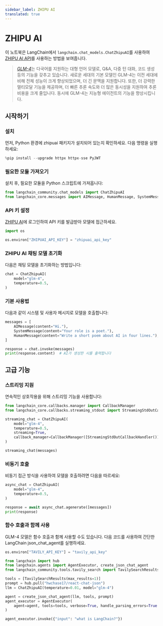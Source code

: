 ```yaml
---
sidebar_label: ZHIPU AI
translated: true
---
```


# ZHIPU AI

이 노트북은 LangChain에서 `langchain.chat_models.ChatZhipuAI`를 사용하여 [ZHIPU AI API](https://open.bigmodel.cn/dev/api)를 사용하는 방법을 보여줍니다.

> [_GLM-4_](https://open.bigmodel.cn/)는 다국어를 지원하는 대형 언어 모델로, Q&A, 다중 턴 대화, 코드 생성 등의 기능을 갖추고 있습니다. 새로운 세대의 기본 모델인 GLM-4는 이전 세대에 비해 전체 성능이 크게 향상되었으며, 더 긴 문맥을 지원합니다. 또한, 더 강력한 멀티모달 기능을 제공하며, 더 빠른 추론 속도와 더 많은 동시성을 지원하여 추론 비용을 크게 줄입니다. 동시에 GLM-4는 지능형 에이전트의 기능을 향상시킵니다.

## 시작하기

### 설치

먼저, Python 환경에 zhipuai 패키지가 설치되어 있는지 확인하세요. 다음 명령을 실행하세요:

```python
%pip install --upgrade httpx httpx-sse PyJWT
```

### 필요한 모듈 가져오기

설치 후, 필요한 모듈을 Python 스크립트에 가져옵니다:

```python
from langchain_community.chat_models import ChatZhipuAI
from langchain_core.messages import AIMessage, HumanMessage, SystemMessage
```

### API 키 설정

[ZHIPU AI](https://open.bigmodel.cn/login?redirect=%2Fusercenter%2Fapikeys)에 로그인하여 API 키를 발급받아 모델에 접근하세요.

```python
import os

os.environ["ZHIPUAI_API_KEY"] = "zhipuai_api_key"
```

### ZHIPU AI 채팅 모델 초기화

다음은 채팅 모델을 초기화하는 방법입니다:

```python
chat = ChatZhipuAI(
    model="glm-4",
    temperature=0.5,
)
```

### 기본 사용법

다음과 같이 시스템 및 사용자 메시지로 모델을 호출합니다:

```python
messages = [
    AIMessage(content="Hi."),
    SystemMessage(content="Your role is a poet."),
    HumanMessage(content="Write a short poem about AI in four lines."),
]
```

```python
response = chat.invoke(messages)
print(response.content)  # AI가 생성한 시를 출력합니다
```

## 고급 기능

### 스트리밍 지원

연속적인 상호작용을 위해 스트리밍 기능을 사용합니다:

```python
from langchain_core.callbacks.manager import CallbackManager
from langchain_core.callbacks.streaming_stdout import StreamingStdOutCallbackHandler
```

```python
streaming_chat = ChatZhipuAI(
    model="glm-4",
    temperature=0.5,
    streaming=True,
    callback_manager=CallbackManager([StreamingStdOutCallbackHandler()]),
)
```

```python
streaming_chat(messages)
```

### 비동기 호출

비동기 접근 방식을 사용하여 모델을 호출하려면 다음을 따르세요:

```python
async_chat = ChatZhipuAI(
    model="glm-4",
    temperature=0.5,
)
```

```python
response = await async_chat.agenerate([messages])
print(response)
```

### 함수 호출과 함께 사용

GLM-4 모델은 함수 호출과 함께 사용할 수도 있습니다. 다음 코드를 사용하여 간단한 LangChain json_chat_agent를 실행하세요.

```python
os.environ["TAVILY_API_KEY"] = "tavily_api_key"
```

```python
from langchain import hub
from langchain.agents import AgentExecutor, create_json_chat_agent
from langchain_community.tools.tavily_search import TavilySearchResults

tools = [TavilySearchResults(max_results=1)]
prompt = hub.pull("hwchase17/react-chat-json")
llm = ChatZhipuAI(temperature=0.01, model="glm-4")

agent = create_json_chat_agent(llm, tools, prompt)
agent_executor = AgentExecutor(
    agent=agent, tools=tools, verbose=True, handle_parsing_errors=True
)
```

```python
agent_executor.invoke({"input": "what is LangChain?"})
```